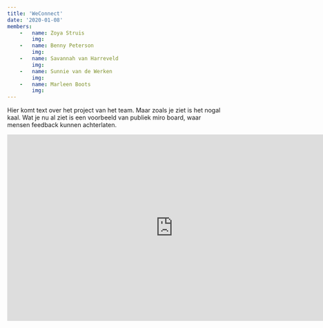 ```yaml
---
title: 'WeConnect'
date: '2020-01-08'
members:
    -   name: Zoya Struis
        img:
    -   name: Benny Peterson
        img:
    -   name: Savannah van Harreveld
        img:
    -   name: Sunnie van de Werken
        img: 
    -   name: Marleen Boots
        img: 
---
```


Hier komt text over het project van het team. Maar zoals je ziet is het nogal kaal. Wat je nu al ziet is een voorbeeld van publiek miro board, waar mensen feedback kunnen achterlaten.

<iframe width="768" height="432" src="https://miro.com/app/live-embed/o9J_lbs9kmU=/?moveToViewport=-813,-457,1625,913" frameBorder="0" scrolling="no" allowFullScreen></iframe>
